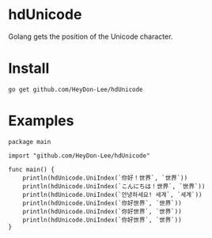 # hdUnicode
Golang gets the position of the Unicode character.

# Install
```
go get github.com/HeyDon-Lee/hdUnicode
```

# Examples
```
package main

import "github.com/HeyDon-Lee/hdUnicode"

func main() {
	println(hdUnicode.UniIndex(`你好！世界`, `世界`))
	println(hdUnicode.UniIndex(`こんにちは！世界`, `世界`))
	println(hdUnicode.UniIndex(`안녕하세요! 세계`, `세계`))
	println(hdUnicode.UniIndex(`你好世界`, `世界`))
	println(hdUnicode.UniIndex(`你好世界`, `世界`))
	println(hdUnicode.UniIndex(`你好世界`, `世界`))
}
```
